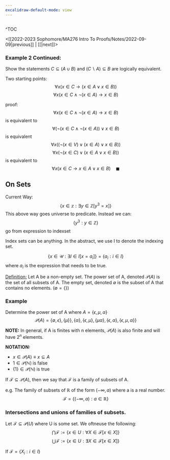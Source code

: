 ```yaml
---
excalidraw-default-mode: view
---
```



```toc

```

^TOC

<[[2022-2023 Sophomore/MA276 Intro To Proofs/Notes/2022-09-09|previous]] | [[|next]]>

### Example 2 Continued:
Show the statements $C \subseteq (A\cup B)$ and $(C\backslash A) \subseteq B$ are logically equivalent.

Two starting points:
$$\forall x (x\in C \to (x \in A \lor x \in B))$$
$$\forall x (x \in C \land \neg (x\in A) \to x \in B)$$

proof:
$$\forall x (x \in C \land \neg (x\in A) \to x \in B)$$
is equivalent to
$$\forall (\neg (x \in C \land \neg (x\in A))\lor x \in B)$$
is equivalent
$$\forall x ((\neg(x\in V)\lor(x\in A)\lor x \in B))$$
$$\forall x (\neg ( x\in C) \lor (x \in A \lor x \in B))$$
is equivalent to
$$\forall x ( x\in C \to x \in A \lor x \in B) \quad\blacksquare$$


## On Sets

Current Way:
$$\{ x \in \mathbb{z} : \exists y \in \mathbb{Z} [y^3=x]\}$$
This above way goes universe to predicate.
Instead we can:
$$\{y^3 : y\in\mathbb{Z}\}$$
go from expression to indexset

Index sets can be anything. In the abstract, we use I to denote the indexing set.

$$\{x \in \mathcal{U}:\exists I \in I [x=a_i]\} = \{a_i : i \in I\}$$
where $a_i$ is the expression that needs to be true.


<u>Definition:</u> Let A be a non-empty set. The power set of A, denoted $\mathcal{P}(A)$ is the set of all subsets of A. The empty set, denoted $\emptyset$ is the subset of A that contains no elements. $(\emptyset = \{\})$


### Example

Determine the power set of A where $A = \{\epsilon,\mu,\alpha\}$
$$\mathcal{P}(A) = \{\emptyset,\epsilon\},\{\mu\}\},\{\alpha\},\{\epsilon,\mu\},\{\mu\alpha\},\{\epsilon,\alpha\},\{\epsilon,\mu,\alpha\}\}$$


**NOTE:** In general, if A is finites with n elements, $\mathcal{P}(A)$ is also finite and will have $2^n$ elements.

**NOTATION:**
- $x \in \mathcal{P}(A) \equiv x \subseteq A$
- $1 \in \mathcal{P}(\mathbb{N}) \;\text{is false}$
- $\{1\} \in \mathcal{P}(\mathbb{N}) \;\text{is true}$


If $\mathcal{F} \subseteq \mathcal{P}(A)$, then we say that $\mathcal{F}$ is a family of subsets of A.

e.g. The family of subsets of $\mathbb{R}$ of the form $(-\infty,a)$ where a is a real number.
$$\mathcal{F} = \{(-\infty,a):a\in \mathbb{R}\}$$

### Intersections and unions of families of subsets.
Let $\mathcal{F} \subseteq \mathcal{P}(U)$ where U is some set. We oftneuse the following:
$$\bigcap \mathcal{F}:= \{x \in U : \forall X \in \mathcal{F}[x\in X]\}$$
$$\bigcup\mathcal{F} := \{x \in U : \exists X \in \mathcal{F}[x\in X]\}$$

If $\mathcal{F} = \{X_i : i \in I\}$ 





